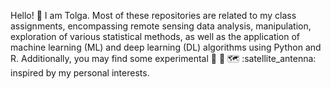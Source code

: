 Hello! :milky_way: I am Tolga. Most of these repositories are related to my class assignments, encompassing remote sensing data analysis, manipulation, exploration of various statistical methods, as well as the application of machine learning (ML) and deep learning (DL) algorithms using Python and R. 
Additionally, you may find some experimental :rocket: :robot: :world_map: :satellite_antenna: inspired by my personal interests.
